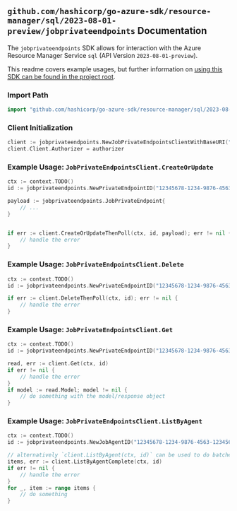 
## `github.com/hashicorp/go-azure-sdk/resource-manager/sql/2023-08-01-preview/jobprivateendpoints` Documentation

The `jobprivateendpoints` SDK allows for interaction with the Azure Resource Manager Service `sql` (API Version `2023-08-01-preview`).

This readme covers example usages, but further information on [using this SDK can be found in the project root](https://github.com/hashicorp/go-azure-sdk/tree/main/docs).

### Import Path

```go
import "github.com/hashicorp/go-azure-sdk/resource-manager/sql/2023-08-01-preview/jobprivateendpoints"
```


### Client Initialization

```go
client := jobprivateendpoints.NewJobPrivateEndpointsClientWithBaseURI("https://management.azure.com")
client.Client.Authorizer = authorizer
```


### Example Usage: `JobPrivateEndpointsClient.CreateOrUpdate`

```go
ctx := context.TODO()
id := jobprivateendpoints.NewPrivateEndpointID("12345678-1234-9876-4563-123456789012", "example-resource-group", "serverValue", "jobAgentValue", "privateEndpointValue")

payload := jobprivateendpoints.JobPrivateEndpoint{
	// ...
}


if err := client.CreateOrUpdateThenPoll(ctx, id, payload); err != nil {
	// handle the error
}
```


### Example Usage: `JobPrivateEndpointsClient.Delete`

```go
ctx := context.TODO()
id := jobprivateendpoints.NewPrivateEndpointID("12345678-1234-9876-4563-123456789012", "example-resource-group", "serverValue", "jobAgentValue", "privateEndpointValue")

if err := client.DeleteThenPoll(ctx, id); err != nil {
	// handle the error
}
```


### Example Usage: `JobPrivateEndpointsClient.Get`

```go
ctx := context.TODO()
id := jobprivateendpoints.NewPrivateEndpointID("12345678-1234-9876-4563-123456789012", "example-resource-group", "serverValue", "jobAgentValue", "privateEndpointValue")

read, err := client.Get(ctx, id)
if err != nil {
	// handle the error
}
if model := read.Model; model != nil {
	// do something with the model/response object
}
```


### Example Usage: `JobPrivateEndpointsClient.ListByAgent`

```go
ctx := context.TODO()
id := jobprivateendpoints.NewJobAgentID("12345678-1234-9876-4563-123456789012", "example-resource-group", "serverValue", "jobAgentValue")

// alternatively `client.ListByAgent(ctx, id)` can be used to do batched pagination
items, err := client.ListByAgentComplete(ctx, id)
if err != nil {
	// handle the error
}
for _, item := range items {
	// do something
}
```
